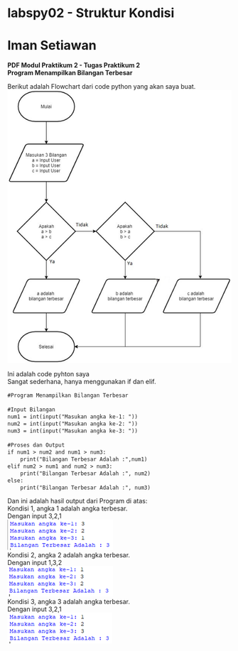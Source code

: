 # labspy02 - Struktur Kondisi
# Iman Setiawan

**PDF Modul Praktikum 2 - Tugas Praktikum 2**\
**Program Menampilkan Bilangan Terbesar**

Berikut adalah Flowchart dari code python yang akan saya buat.\
![screenshot output](screenshot/flowchart.jpg)

Ini adalah code pyhton saya\
Sangat sederhana, hanya menggunakan if dan elif.
~~~
#Program Menampilkan Bilangan Terbesar

#Input Bilangan
num1 = int(input("Masukan angka ke-1: "))
num2 = int(input("Masukan angka ke-2: "))
num3 = int(input("Masukan angka ke-3: "))

#Proses dan Output
if num1 > num2 and num1 > num3:
    print("Bilangan Terbesar Adalah :",num1)
elif num2 > num1 and num2 > num3:
    print("Bilangan Terbesar Adalah :", num2)
else:
    print("Bilangan Terbesar Adalah :", num3)
~~~

Dan ini adalah hasil output dari Program di atas:\
Kondisi 1, angka 1 adalah angka terbesar.\
Dengan input 3,2,1\
![screenshot output](screenshot/ss1.png)\
Kondisi 2, angka 2 adalah angka terbesar.\
Dengan input 1,3,2\
![screenshot output](screenshot/ss2.png)\
Kondisi 3, angka 3 adalah angka terbesar.\
Dengan input 3,2,1\
![screenshot output](screenshot/ss3.png)


